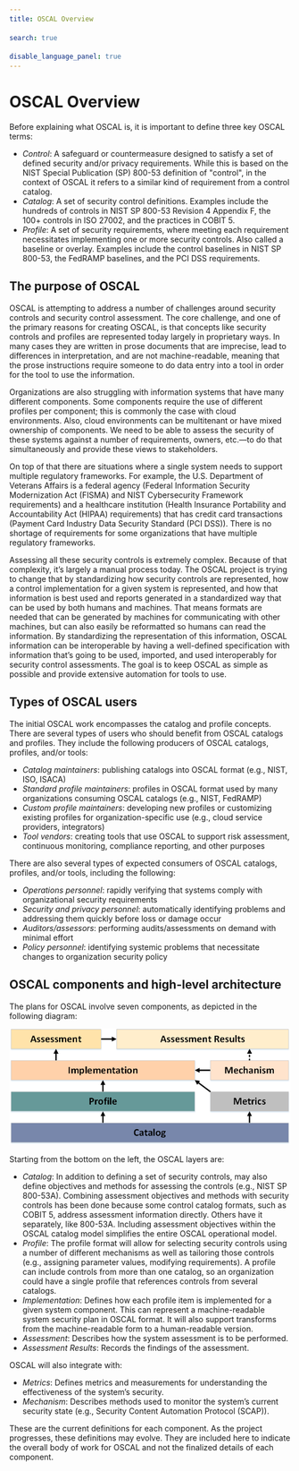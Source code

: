 ```yaml
---
title: OSCAL Overview 

search: true

disable_language_panel: true
---
```


# OSCAL Overview

Before explaining what OSCAL is, it is important to define three key OSCAL terms:

* *Control*: A safeguard or countermeasure designed to satisfy a set of defined security and/or privacy requirements. While this is based on the NIST Special Publication (SP) 800-53 definition of "control", in the context of OSCAL it refers to a similar kind of requirement from a control catalog.
* *Catalog*: A set of security control definitions. Examples include the hundreds of controls in NIST SP 800-53 Revision 4 Appendix F, the 100+ controls in ISO 27002, and the practices in COBIT 5.
* *Profile*: A set of security requirements, where meeting each requirement necessitates implementing one or more security controls. Also called a baseline or overlay. Examples include the control baselines in NIST SP 800-53, the FedRAMP baselines, and the PCI DSS requirements.

## The purpose of OSCAL

OSCAL is attempting to address a number of challenges around security controls and security control assessment. The core challenge, and one of the primary reasons for creating OSCAL, is that concepts like security controls and profiles are represented today largely in proprietary ways. In many cases they are written in prose documents that are imprecise, lead to differences in interpretation, and are not machine-readable, meaning that the prose instructions require someone to do data entry into a tool in order for the tool to use the information. 

Organizations are also struggling with information systems that have many different components. Some components require the use of different profiles per component; this is commonly the case with cloud environments. Also, cloud environments can be multitenant or have mixed ownership of components. We need to be able to assess the security of these systems against a number of requirements, owners, etc.—to do that simultaneously and provide these views to stakeholders. 

On top of that there are situations where a single system needs to support multiple regulatory frameworks. For example, the U.S. Department of Veterans Affairs is a federal agency (Federal Information Security Modernization Act (FISMA) and NIST Cybersecurity Framework requirements) and a healthcare institution (Health Insurance Portability and Accountability Act (HIPAA) requirements) that has credit card transactions (Payment Card Industry Data Security Standard (PCI DSS)). There is no shortage of requirements for some organizations that have multiple regulatory frameworks. 

Assessing all these security controls is extremely complex. Because of that complexity, it’s largely a manual process today. The OSCAL project is trying to change that by standardizing how security controls are represented, how a control implementation for a given system is represented, and how that information is best used and reports generated in a standardized way that can be used by both humans and machines. That means formats are needed that can be generated by machines for communicating with other machines, but can also easily be reformatted so humans can read the information. By standardizing the representation of this information, OSCAL information can be interoperable by having a well-defined specification with information that’s going to be used, imported, and used interoperably for security control assessments. The goal is to keep OSCAL as simple as possible and provide extensive automation for tools to use.

## Types of OSCAL users

The initial OSCAL work encompasses the catalog and profile concepts. There are several types of users who should benefit from OSCAL catalogs and profiles. They include the following producers of OSCAL catalogs, profiles, and/or tools:

* *Catalog maintainers*: publishing catalogs into OSCAL format (e.g., NIST, ISO, ISACA)
* *Standard profile maintainers*: profiles in OSCAL format used by many organizations consuming OSCAL catalogs (e.g., NIST, FedRAMP)
* *Custom profile maintainers*: developing new profiles or customizing existing profiles for organization-specific use (e.g., cloud service providers, integrators)
* *Tool vendors*: creating tools that use OSCAL to support risk assessment, continuous monitoring, compliance reporting, and other purposes

There are also several types of expected consumers of OSCAL catalogs, profiles, and/or tools, including the following:

* *Operations personnel*: rapidly verifying that systems comply with organizational security requirements
* *Security and privacy personnel*: automatically identifying problems and addressing them quickly before loss or damage occur
* *Auditors/assessors*: performing audits/assessments on demand with minimal effort
* *Policy personnel*: identifying systemic problems that necessitate changes to organization security policy

## OSCAL components and high-level architecture

The plans for OSCAL involve seven components, as depicted in the following diagram:

![OSCAL layers](./images/oscal-layers.png "OSCAL Layer Diagram")

Starting from the bottom on the left, the OSCAL layers are:

* *Catalog*: In addition to defining a set of security controls, may also define objectives and methods for assessing the controls (e.g., NIST SP 800-53A). Combining assessment objectives and methods with security controls has been done because some control catalog formats, such as COBIT 5, address assessment information directly. Others have it separately, like 800-53A. Including assessment objectives within the OSCAL catalog model simplifies the entire OSCAL operational model.
* *Profile*: The profile format will allow for selecting security controls using a number of different mechanisms as well as tailoring those controls (e.g., assigning parameter values, modifying requirements). A profile can include controls from more than one catalog, so an organization could have a single profile that references controls from several catalogs.
* *Implementation*: Defines how each profile item is implemented for a given system component. This can represent a machine-readable system security plan in OSCAL format. It will also support transforms from the machine-readable form to a human-readable version.
* *Assessment*: Describes how the system assessment is to be performed.
* *Assessment Results*: Records the findings of the assessment.

OSCAL will also integrate with:

* *Metrics*: Defines metrics and measurements for understanding the effectiveness of the system’s security.
* *Mechanism*: Describes methods used to monitor the system’s current security state (e.g., Security Content Automation Protocol (SCAP)).

These are the current definitions for each component. As the project progresses, these definitions may evolve. They are included here to indicate the overall body of work for OSCAL and not the finalized details of each component.
